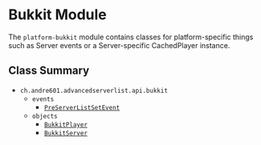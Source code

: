 # Bukkit Module

The `platform-bukkit` module contains classes for platform-specific things such as Server events or a Server-specific CachedPlayer instance.

## Class Summary

- `ch.andre601.advancedserverlist.api.bukkit`
    - `events`
        - [`PreServerListSetEvent`](events/preserverlistsetevent.md)
    - `objects`
        - [`BukkitPlayer`](objects/bukkitplayer.md)
        - [`BukkitServer`](objects/bukkitserver.md)